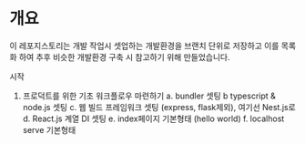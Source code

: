 # 개요

이 레포지스토리는 개발 작업시 셋업하는 개발환경을 브랜치 단위로 저장하고 이를 목록화 하여 추후 비슷한 개발환경 구축 시 참고하기 위해 만들었습니다.

시작
1. 프로덕트를 위한 기초 워크플로우 마련하기
  a. bundler 셋팅
  b  typescript & node.js 셋팅
  c. 웹 빌드 프레임워크 셋팅 (express, flask제외), 여기선 Nest.js로
  d. React.js 계열 DI 셋팅
  e. index페이지 기본형태 (hello world)
  f. localhost serve 기본형태